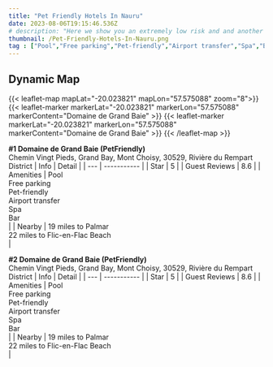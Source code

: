 ```yaml
---
title: "Pet Friendly Hotels In Nauru"
date: 2023-08-06T19:15:46.536Z
# description: "Here we show you an extremely low risk and and another medium risk approach to earn passive income "
thumbnail: /Pet-Friendly-Hotels-In-Nauru.png
tag : ["Pool","Free parking","Pet-friendly","Airport transfer","Spa","Bar"]
---
```


## Dynamic Map
{{< leaflet-map  mapLat="-20.023821" mapLon="57.575088" zoom="8">}}
    {{< leaflet-marker markerLat="-20.023821" markerLon="57.575088" markerContent="Domaine de Grand Baie" >}}
    {{< leaflet-marker markerLat="-20.023821" markerLon="57.575088" markerContent="Domaine de Grand Baie" >}}
{{< /leaflet-map >}}


**#1 Domaine de Grand Baie (PetFriendly)**<br>Chemin Vingt Pieds, Grand Bay, Mont Choisy, 30529, Rivière du Rempart District
| Info | Detail |
| --- | ----------- |
| Star | 5 |
| Guest Reviews | 8.6 |
| Amenities | Pool<br>Free parking<br>Pet-friendly<br>Airport transfer<br>Spa<br>Bar<br> |
| Nearby | 19 miles to Palmar<br>22 miles to Flic-en-Flac Beach<br> |

**#2 Domaine de Grand Baie (PetFriendly)**<br>Chemin Vingt Pieds, Grand Bay, Mont Choisy, 30529, Rivière du Rempart District
| Info | Detail |
| --- | ----------- |
| Star | 5 |
| Guest Reviews | 8.6 |
| Amenities | Pool<br>Free parking<br>Pet-friendly<br>Airport transfer<br>Spa<br>Bar<br> |
| Nearby | 19 miles to Palmar<br>22 miles to Flic-en-Flac Beach<br> |

